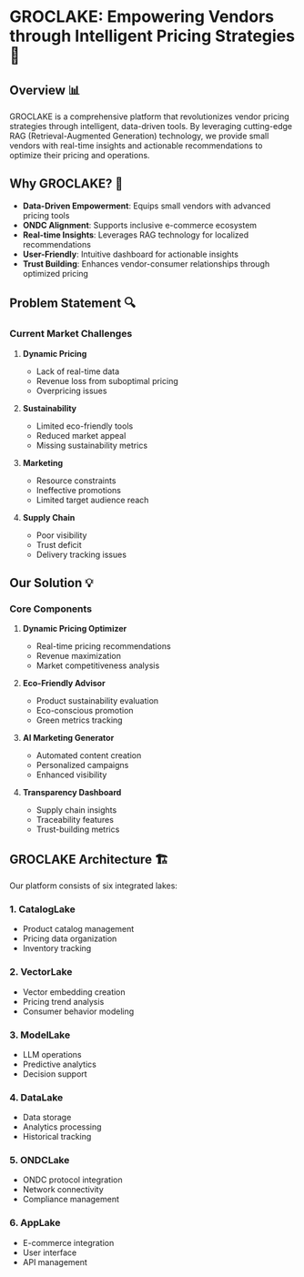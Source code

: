 # GROCLAKE: Empowering Vendors through Intelligent Pricing Strategies 🚀

## Overview 📊

GROCLAKE is a comprehensive platform that revolutionizes vendor pricing strategies through intelligent, data-driven tools. By leveraging cutting-edge RAG (Retrieval-Augmented Generation) technology, we provide small vendors with real-time insights and actionable recommendations to optimize their pricing and operations.

## Why GROCLAKE? 🎯

- **Data-Driven Empowerment**: Equips small vendors with advanced pricing tools
- **ONDC Alignment**: Supports inclusive e-commerce ecosystem
- **Real-time Insights**: Leverages RAG technology for localized recommendations
- **User-Friendly**: Intuitive dashboard for actionable insights
- **Trust Building**: Enhances vendor-consumer relationships through optimized pricing

## Problem Statement 🔍

### Current Market Challenges

1. **Dynamic Pricing**
   - Lack of real-time data
   - Revenue loss from suboptimal pricing
   - Overpricing issues

2. **Sustainability**
   - Limited eco-friendly tools
   - Reduced market appeal
   - Missing sustainability metrics

3. **Marketing**
   - Resource constraints
   - Ineffective promotions
   - Limited target audience reach

4. **Supply Chain**
   - Poor visibility
   - Trust deficit
   - Delivery tracking issues

## Our Solution 💡

### Core Components

1. **Dynamic Pricing Optimizer**
   - Real-time pricing recommendations
   - Revenue maximization
   - Market competitiveness analysis

2. **Eco-Friendly Advisor**
   - Product sustainability evaluation
   - Eco-conscious promotion
   - Green metrics tracking

3. **AI Marketing Generator**
   - Automated content creation
   - Personalized campaigns
   - Enhanced visibility

4. **Transparency Dashboard**
   - Supply chain insights
   - Traceability features
   - Trust-building metrics

## GROCLAKE Architecture 🏗️

Our platform consists of six integrated lakes:

### 1. CatalogLake
- Product catalog management
- Pricing data organization
- Inventory tracking

### 2. VectorLake
- Vector embedding creation
- Pricing trend analysis
- Consumer behavior modeling

### 3. ModelLake
- LLM operations
- Predictive analytics
- Decision support

### 4. DataLake
- Data storage
- Analytics processing
- Historical tracking

### 5. ONDCLake
- ONDC protocol integration
- Network connectivity
- Compliance management

### 6. AppLake
- E-commerce integration
- User interface
- API management

